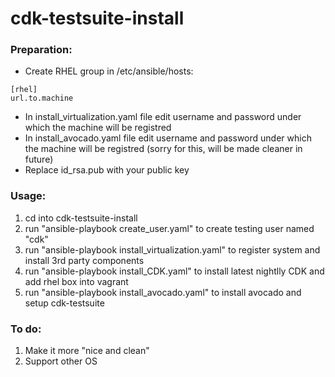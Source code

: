 # cdk-testsuite-install

### Preparation:

* Create RHEL group in /etc/ansible/hosts:
```
[rhel]
url.to.machine
```
* In install_virtualization.yaml file edit username and password under which the machine will be registred
* In install_avocado.yaml file edit username and password under which the machine will be registred (sorry for this, will be made cleaner in future)
* Replace id_rsa.pub with your public key

### Usage:
1. cd into cdk-testsuite-install
2. run "ansible-playbook create_user.yaml" to create testing user named "cdk"
3. run "ansible-playbook install_virtualization.yaml" to register system and install 3rd party components
4. run "ansible-playbook install_CDK.yaml" to install latest nightlly CDK and add rhel box into vagrant
5. run "ansible-playbook install_avocado.yaml" to install avocado and setup cdk-testsuite


### To do:
1. Make it more "nice and clean"
2. Support other OS
